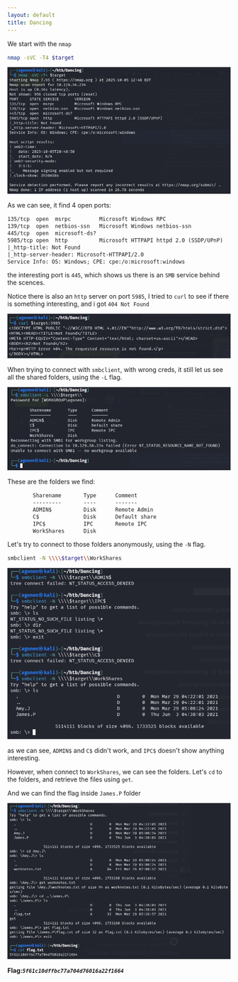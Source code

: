 ```yaml
---
layout: default
title: Dancing
---
```


We start with the `nmap`
```bash
nmap -sVC -T4 $target
```

![nmap](image.png)

As we can see, it find 4 open ports:
```
135/tcp  open  msrpc         Microsoft Windows RPC
139/tcp  open  netbios-ssn   Microsoft Windows netbios-ssn
445/tcp  open  microsoft-ds?
5985/tcp open  http          Microsoft HTTPAPI httpd 2.0 (SSDP/UPnP)
|_http-title: Not Found
|_http-server-header: Microsoft-HTTPAPI/2.0
Service Info: OS: Windows; CPE: cpe:/o:microsoft:windows
```

the interesting port is `445`, which shows us there is an `SMB` service behind the scences.

Notice there is also an `http` server on port `5985`, I tried to `curl` to see if there is something interesting, and i got `404 Not Found`

![curl 404](image-1.png)


When trying to connect with `smbclient`, with wrong creds, it still let us see all the shared folders, using the `-L` flag.

![see shared](image-2.png)

These are the folders we find:
```
        Sharename       Type      Comment
        ---------       ----      -------
        ADMIN$          Disk      Remote Admin
        C$              Disk      Default share
        IPC$            IPC       Remote IPC
        WorkShares      Disk     
```

Let's try to connect to those folders anonymously, using the `-N` flag.

```bash
smbclient -N \\\\$target\\WorkShares
```

![connect anonymously](image-3.png)

as we can see, `ADMIN$` and `C$` didn't work, and `IPC$` doesn't show anything interesting.

However, when connect to `WorkShares`, we can see the folders. 
Let's `cd` to the folders, and retrieve the files using `get`.

And we can find the flag inside `James.P` folder

![get the flag](image-4.png)

**Flag:*****`5f61c10dffbc77a704d76016a22f1664`***
